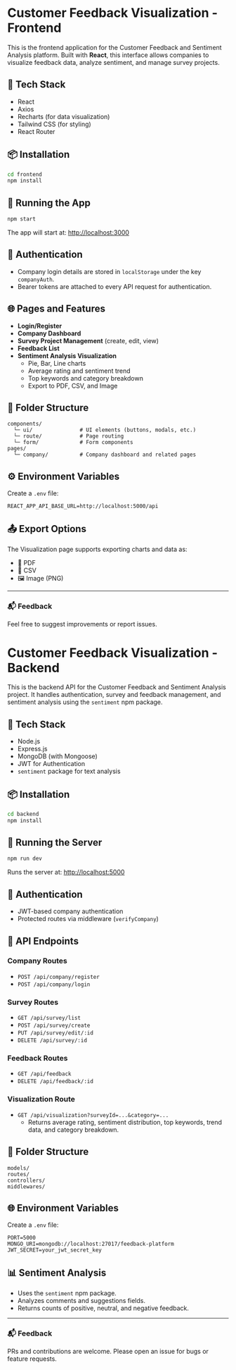 # Customer Feedback Visualization - Frontend

This is the frontend application for the Customer Feedback and Sentiment Analysis platform. Built with **React**, this interface allows companies to visualize feedback data, analyze sentiment, and manage survey projects.

## 🧰 Tech Stack

- React
- Axios
- Recharts (for data visualization)
- Tailwind CSS (for styling)
- React Router

## 📦 Installation

```bash
cd frontend
npm install
```

## 🚀 Running the App

```bash
npm start
```

The app will start at: [http://localhost:3000](http://localhost:3000)

## 🔐 Authentication

- Company login details are stored in `localStorage` under the key `companyAuth`.
- Bearer tokens are attached to every API request for authentication.

## 🌐 Pages and Features

- **Login/Register**
- **Company Dashboard**
- **Survey Project Management** (create, edit, view)
- **Feedback List**
- **Sentiment Analysis Visualization**
  - Pie, Bar, Line charts
  - Average rating and sentiment trend
  - Top keywords and category breakdown
  - Export to PDF, CSV, and Image

## 📁 Folder Structure

```
components/
  └─ ui/               # UI elements (buttons, modals, etc.)
  └─ route/            # Page routing
  └─ form/             # Form components
pages/
  └─ company/          # Company dashboard and related pages
```

## ⚙️ Environment Variables

Create a `.env` file:

```
REACT_APP_API_BASE_URL=http://localhost:5000/api
```

## 📤 Export Options

The Visualization page supports exporting charts and data as:

- 📄 PDF
- 📁 CSV
- 🖼️ Image (PNG)

---

### 📬 Feedback

Feel free to suggest improvements or report issues.


# Customer Feedback Visualization - Backend

This is the backend API for the Customer Feedback and Sentiment Analysis project. It handles authentication, survey and feedback management, and sentiment analysis using the `sentiment` npm package.

## 🧰 Tech Stack

- Node.js
- Express.js
- MongoDB (with Mongoose)
- JWT for Authentication
- `sentiment` package for text analysis

## 📦 Installation

```bash
cd backend
npm install
```

## 🚀 Running the Server

```bash
npm run dev
```

Runs the server at: [http://localhost:5000](http://localhost:5000)

## 🔐 Authentication

- JWT-based company authentication
- Protected routes via middleware (`verifyCompany`)

## 📁 API Endpoints

### Company Routes

- `POST /api/company/register`
- `POST /api/company/login`

### Survey Routes

- `GET /api/survey/list`
- `POST /api/survey/create`
- `PUT /api/survey/edit/:id`
- `DELETE /api/survey/:id`

### Feedback Routes

- `GET /api/feedback`
- `DELETE /api/feedback/:id`

### Visualization Route

- `GET /api/visualization?surveyId=...&category=...`
  - Returns average rating, sentiment distribution, top keywords, trend data, and category breakdown.

## 📂 Folder Structure

```
models/
routes/
controllers/
middlewares/
```

## 🌐 Environment Variables

Create a `.env` file:

```
PORT=5000
MONGO_URI=mongodb://localhost:27017/feedback-platform
JWT_SECRET=your_jwt_secret_key
```

## 📊 Sentiment Analysis

- Uses the `sentiment` npm package.
- Analyzes comments and suggestions fields.
- Returns counts of positive, neutral, and negative feedback.

---

### 📬 Feedback

PRs and contributions are welcome. Please open an issue for bugs or feature requests.
